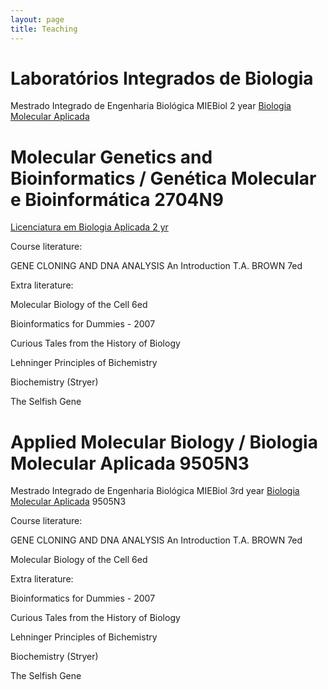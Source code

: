 ```yaml
---
layout: page
title: Teaching
---
```


# Laboratórios Integrados de Biologia

Mestrado Integrado de Engenharia Biológica MIEBiol 2 year
[Biologia Molecular Aplicada](http://www.biologica.eng.uminho.pt/default.htm)

# Molecular Genetics and Bioinformatics / Genética Molecular e Bioinformática 2704N9

[Licenciatura em Biologia Aplicada 2 yr](http://www.bio.uminho.pt/Default.aspx?tabid=7&pageid=112&lang=pt-PT)

Course literature:

GENE CLONING AND DNA ANALYSIS An Introduction T.A. BROWN 7ed

Extra literature:

Molecular Biology of the Cell 6ed

Bioinformatics for Dummies - 2007

Curious Tales from the History of Biology

Lehninger Principles of Bichemistry

Biochemistry (Stryer)

The Selfish Gene


# Applied Molecular Biology / Biologia Molecular Aplicada 9505N3

Mestrado Integrado de Engenharia Biológica MIEBiol 3rd year
[Biologia Molecular Aplicada](http://www.biologica.eng.uminho.pt/default.htm) 9505N3

Course literature:

GENE CLONING AND DNA ANALYSIS An Introduction T.A. BROWN 7ed

Molecular Biology of the Cell 6ed

Extra literature:

Bioinformatics for Dummies - 2007

Curious Tales from the History of Biology

Lehninger Principles of Bichemistry

Biochemistry (Stryer)

The Selfish Gene
